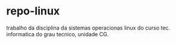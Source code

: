 # repo-linux
trabalho da disciplina da sistemas operacionas linux do curso tec. informatica do grau tecnico, unidade CG.